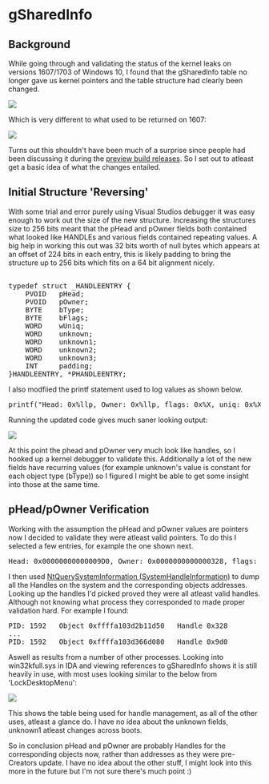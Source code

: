 # gSharedInfo
## Background

While going through and validating the status of the kernel leaks on versions 1607/1703 of Windows 10, I found that the gSharedInfo table no longer gave us kernel pointers and the table structure had clearly been changed.

![](https://github.com/sam-b/windows_kernel_address_leaks/raw/master/notes/screenshots/gSharedInfo_win_1703.png)

Which is very different to what used to be returned on 1607:   

![](https://github.com/sam-b/windows_kernel_address_leaks/raw/master/notes/screenshots/gSharedInfo_win_1607.png)

Turns out this shouldn't have been much of a surprise since people had been discussing it during the [preview build releases](https://twitter.com/Blomster81/status/847571032521273345).
So I set out to atleast get a basic idea of what the changes entailed.

## Initial Structure 'Reversing'
With some trial and error purely using Visual Studios debugger it was easy enough to work out the size of the new structure. Increasing the structures size to 256 bits meant that the pHead and pOwner fields both contained what looked like HANDLEs and various fields contained repeating values. 
A big help in working this out was 32 bits worth of null bytes which appears at an offset of 224 bits in each entry, this is likely padding to bring the structure up to 256 bits which fits on a 64 bit alignment nicely.
<pre> 
typedef struct _HANDLEENTRY {
	PVOID	pHead;
	PVOID	pOwner;
	BYTE	bType;
	BYTE	bFlags;
	WORD	wUniq;
	WORD	unknown;
	WORD	unknown1; 
	WORD	unknown2;
	WORD	unknown3;
	INT		padding;
}HANDLEENTRY, *PHANDLEENTRY;
</pre>

I also modfiied the printf statement used to log values as shown below.

<pre>
printf("Head: 0x%llp, Owner: 0x%llp, flags: 0x%X, uniq: 0x%X Type: 0x%X, unknown: 0x%x, unknown1: 0x%X, unknown2: 0x%X, unknown3: 0x%X\r\n", entry.phead, entry.pOwner, entry.bFlags, entry.wUniq ,entry.bType, entry.unknown, entry.unknown1, entry.unknown2, entry.unknown3);
</pre>

Running the updated code gives much saner looking output:

![](https://github.com/sam-b/windows_kernel_address_leaks/raw/master/notes/screenshots/gSharedInfo_win_1703_struct_size_example.png)

At this point the phead and pOwner very much look like handles, so I hooked up a kernel debugger to validate this. Additionally a lot of the new fields have recurring values (for example unknown's value is constant for each object type (bType)) so I figured I might be able to get some insight into those at the same time.

## pHead/pOwner Verification

Working with the assumption the pHead and pOwner values are pointers now I decided to validate they were atleast valid pointers. To do this I selected a few entries, for example the one shown next.
<pre>
Head: 0x00000000000009D0, Owner: 0x0000000000000328, flags: 0x0, uniq: 0x0 Type: 0x3, unknown: 0xac39, unknown1: 0x3697, unknown2: 0x1, unknown3: 0x1
</pre>

I then used [NtQuerySystemInformation (SystemHandleInformation)](https://github.com/sam-b/windows_kernel_address_leaks/blob/master/NtQuerySysInfo_SystemHandleInformation/NtQuerySysInfo_SystemHandleInformation/NtQuerySysInfo_SystemHandleInformation.cpp) to dump all the Handles on the system and the corresponding objects addresses. 
Looking up the handles I'd picked proved they were all atleast valid handles. Although not knowing what process they corresponded to made proper validation hard. For example I found:   
<pre>
PID: 1592	Object 0xffffa103d2b11d50	Handle 0x328
...
PID: 1592	Object 0xffffa103d366d080	Handle 0x9d0
</pre>
Aswell as results from a number of other processes. Looking into win32kfull.sys in IDA and viewing references to gSharedInfo shows it is still heavily in use, with most uses looking similar to the below from 'LockDesktopMenu':

![](https://github.com/sam-b/windows_kernel_address_leaks/raw/master/notes/screenshots/LockDesktopMenu.png)

This shows the table being used for handle management, as all of the other uses, atleast a glance do. I have no idea about the unknown fields, unknown1 atleast changes across boots.

So in conclusion pHead and pOwner are probably Handles for the corresponding objects now, rather than addresses as they were pre-Creators update. I have no idea about the other stuff, I might look into this more in the future but I'm not sure there's much point :)
